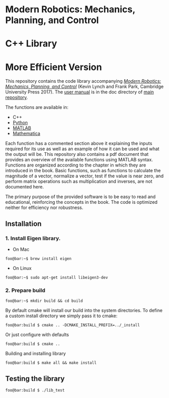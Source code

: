 # Modern Robotics:  Mechanics, Planning, and Control
# C++ Library
# More Efficient Version

This repository contains the code library accompanying [_Modern Robotics:
Mechanics, Planning, and Control_](http://modernrobotics.org) (Kevin Lynch
and Frank Park, Cambridge University Press 2017). The
[user manual](https://github.com/NxRLab/ModernRobotics/blob/master/doc/MRlib.pdf) is in the doc directory of [main repository](https://github.com/NxRLab/ModernRobotics/).

The functions are available in:

* C++
* [Python](https://github.com/NxRLab/ModernRobotics/tree/master/packages/Python)
* [MATLAB](https://github.com/NxRLab/ModernRobotics/tree/master/packages/Matlab)
* [Mathematica](https://github.com/NxRLab/ModernRobotics/tree/master/packages/Mathematica)

Each function has a commented section above it explaining the inputs required for its use as well as an example of how it can be used and what the output will be. This repository also contains a pdf document that provides an overview of the available functions using MATLAB syntax. Functions are organized according to the chapter in which they are introduced in the book. Basic functions, such as functions to calculate the magnitude of a vector, normalize a vector, test if the value is near zero, and perform matrix operations such as multiplication and inverses, are not documented here.

The primary purpose of the provided software is to be easy to read and educational, reinforcing the concepts in the book. The code is optimized neither for efficiency nor robustness.

## Installation

### 1. Install Eigen library.
* On Mac
```console
foo@bar:~$ brew install eigen
```
* On Linux
```console
foo@bar:~$ sudo apt-get install libeigen3-dev
```

### 2. Prepare build
```console
foo@bar:~$ mkdir build && cd build
```

By default cmake will install our build into the system directories.
To define a custom install directory we simply pass it to cmake:
```console
foo@bar:build $ cmake .. -DCMAKE_INSTALL_PREFIX=../_install
```
Or just configure with defaults
```console
foo@bar:build $ cmake ..
```
Building and installing library
```console
foo@bar:build $ make all && make install
```

## Testing the library
```console
foo@bar:build $ ./lib_test
```

